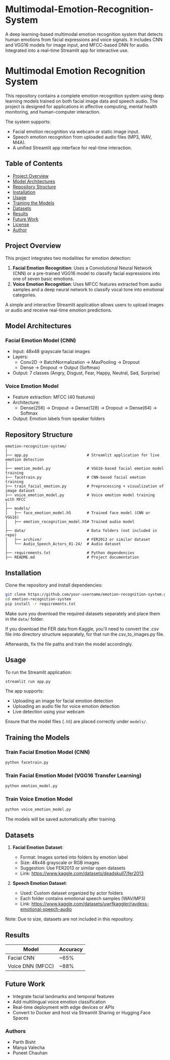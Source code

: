 # Multimodal-Emotion-Recognition-System
A deep learning-based multimodal emotion recognition system that detects human emotions from facial expressions and voice signals. It includes CNN and VGG16 models for image input, and MFCC-based DNN for audio. Integrated into a real-time Streamlit app for interactive use.

# Multimodal Emotion Recognition System

This repository contains a complete emotion recognition system using deep learning models trained on both facial image data and speech audio. The project is designed for applications in affective computing, mental health monitoring, and human-computer interaction.

The system supports:
- Facial emotion recognition via webcam or static image input.
- Speech emotion recognition from uploaded audio files (MP3, WAV, M4A).
- A unified Streamlit app interface for real-time interaction.

## Table of Contents

- [Project Overview](#project-overview)
- [Model Architectures](#model-architectures)
- [Repository Structure](#repository-structure)
- [Installation](#installation)
- [Usage](#usage)
- [Training the Models](#training-the-models)
- [Datasets](#datasets)
- [Results](#results)
- [Future Work](#future-work)
- [License](#license)
- [Author](#author)

## Project Overview

This project integrates two modalities for emotion detection:

1. **Facial Emotion Recognition**: Uses a Convolutional Neural Network (CNN) or a pre-trained VGG16 model to classify facial expressions into one of seven basic emotions.
2. **Voice Emotion Recognition**: Uses MFCC features extracted from audio samples and a deep neural network to classify vocal tone into emotional categories.

A simple and interactive Streamlit application allows users to upload images or audio and receive real-time emotion predictions.

## Model Architectures

### Facial Emotion Model (CNN)

- Input: 48x48 grayscale facial images
- Layers:
  - Conv2D → BatchNormalization → MaxPooling → Dropout
  - Dense → Dropout → Output (Softmax)
- Output: 7 classes (Angry, Disgust, Fear, Happy, Neutral, Sad, Surprise)

### Voice Emotion Model

- Feature extraction: MFCC (40 features)
- Architecture:
  - Dense(256) → Dropout → Dense(128) → Dropout → Dense(64) → Softmax
- Output: Emotion labels from speaker folders

## Repository Structure

```
emotion-recognition-system/
│
├── app.py                          # Streamlit application for live emotion detection
│
├── emotion_model.py                # VGG16-based facial emotion model training
├── facetrain.py                    # CNN-based facial emotion training
├── train_facial_emotion.py         # Preprocessing + visualization of image dataset
├── voice_emotion_model.py          # Voice emotion model training with MFCC
│
├── models/
│   ├── face_emotion_model.h5       # Trained face model (CNN or VGG16)
│   ├── emotion_recognition_model.h5# Trained audio model
│
├── data/                           # Data folders (not included in repo)
│   ├── archive/                    # FER2013 or similar dataset
│   └── Audio_Speech_Actors_01-24/  # Audio dataset
│
├── requirements.txt                # Python dependencies
├── README.md                       # Project documentation
```

## Installation

Clone the repository and install dependencies:

```bash
git clone https://github.com/your-username/emotion-recognition-system.git
cd emotion-recognition-system
pip install -r requirements.txt
```

Make sure you download the required datasets separately and place them in the `data/` folder.

If you download the FER data from Kaggle, you'll need to convert the .csv file into directory structure separately, for that run the csv_to_images.py file.

Afterwards, fix the file paths and train the model accordingly.
## Usage

To run the Streamlit application:

```bash
streamlit run app.py
```

The app supports:

- Uploading an image for facial emotion detection
- Uploading an audio file for voice emotion detection
- Live detection using your webcam

Ensure that the model files (`.h5`) are placed correctly under `models/`.

## Training the Models

### Train Facial Emotion Model (CNN)

```bash
python facetrain.py
```

### Train Facial Emotion Model (VGG16 Transfer Learning)

```bash
python emotion_model.py
```

### Train Voice Emotion Model

```bash
python voice_emotion_model.py
```

The models will be saved automatically after training.

## Datasets

1. **Facial Emotion Dataset**:
   - Format: Images sorted into folders by emotion label
   - Size: 48x48 grayscale or RGB images
   - Suggestion: Use FER2013 or similar open datasets
   - Link: https://www.kaggle.com/datasets/deadskull7/fer2013

2. **Speech Emotion Dataset**:
   - Used: Custom dataset organized by actor folders
   - Each folder contains emotional speech samples (WAV/MP3)
   - Link: https://www.kaggle.com/datasets/uwrfkaggler/ravdess-emotional-speech-audio

Note: Due to size, datasets are not included in this repository.

## Results

| Model                | Accuracy |
|---------------------|----------|
| Facial CNN          | ~65%     |     
| Voice DNN (MFCC)    | ~88%     |

## Future Work

- Integrate facial landmarks and temporal features
- Add multilingual voice emotion classification
- Real-time deployment with edge devices or APIs
- Convert to Docker and host via Streamlit Sharing or Hugging Face Spaces


### Authors
- Parth Bisht
- Manya Valecha
- Puneet Chauhan